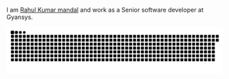 I am [Rahul Kumar mandal](https://www.linkedin.com/in/officialrahulmandal/) and work as a Senior software developer at Gyansys.

![Snake animation](https://github.com/officialrahulmandal/officialrahulmandal/blob/main/github-contribution-grid-snake.svg)

